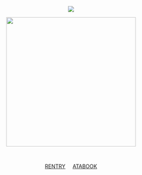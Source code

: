
ㅤㅤㅤㅤㅤㅤ‎ ㅤ‎ ‎ ‎ ㅤ‎ㅤ‎ ‎ ‎  <p align="center">![](https://komarev.com/ghpvc/?username=KyoyaOotori&color=e93987&label=+☾‎‎‧₊)</p>

<p align="center">
<img src="https://file.garden/aADASQgY3QmuIjC3/Untitled84_20250614183035.png" width="350" height="350" border="0"/>
</p>


‎ ‎ ‎ ‎ ‎ ‎ ‎ ‎ ‎ ‎‎ ‎ ‎ ‎ ‎  ‎ <p align="center">[RENTRY](https://rentry.co/ACR) ‎ ‎ ‎ ‎‎ [ATABOOK‎](https://ohshc.atabook.org)</p>ㅤㅤㅤㅤㅤㅤㅤㅤㅤㅤㅤㅤ
<!--
**3OO8/3OO8** is a ✨ _special_ ✨ repository because its `README.md` (this file) appears on your GitHub profile.

Here are some ideas to get you started:

- 🔭 I’m currently working on ...
- 🌱 I’m currently learning ...
- 👯 I’m looking to collaborate on ...
- 🤔 I’m looking for help with ...
- 💬 Ask me about ...
- 📫 How to reach me: ...
- 😄 Pronouns: ...
- ⚡ Fun fact: ...
-->
